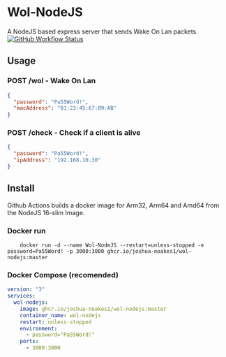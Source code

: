 # Wol-NodeJS

A NodeJS based express server that sends Wake On Lan packets.  
[![GitHub Workflow Status](https://img.shields.io/github/workflow/status/joshua-noakes1/Wol-NodeJS/Docker-BuildX-CI-MultiArch?style=for-the-badge)](https://github.com/Joshua-Noakes1/Wol-NodeJS/actions/workflows/docker.yml)

## Usage

### POST /wol - Wake On Lan

```json
{
  "password": "Pa55Word!",
  "macAddress": "01:23:45:67:89:AB"
}
```

### POST /check - Check if a client is alive

```json
{
  "password": "Pa55Word!",
  "ipAddress": "192.168.10.30"
}
```

## Install

Github Actions builds a docker image for Arm32, Arm64 and Amd64 from the NodeJS 16-slim Image.

### Docker run

```shell
    docker run -d --name Wol-NodeJS --restart=unless-stopped -e password=Pa55Word! -p 3000:3000 ghcr.io/joshua-noakes1/wol-nodejs:master
```

### Docker Compose (recomended)

```yaml
version: "3"
services:
  wol-nodejs:
    image: ghcr.io/joshua-noakes1/wol-nodejs:master
    container_name: wol-nodejs
    restart: unless-stopped
    environment:
      - password="Pa55Word!"
    ports:
      - 3000:3000
```
